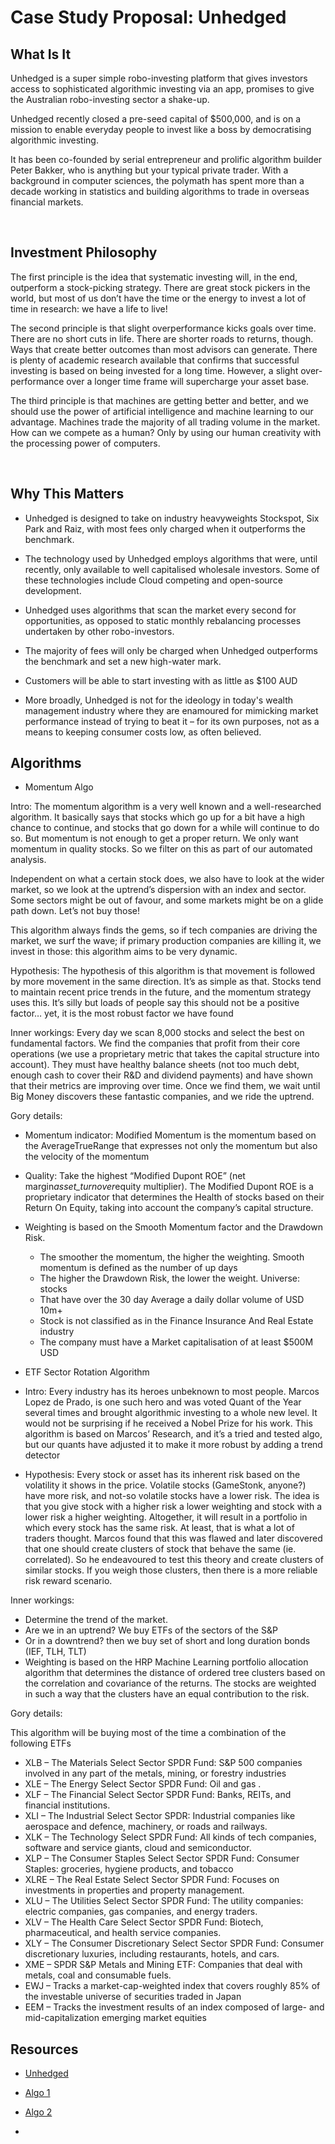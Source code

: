 # Case Study Proposal: Unhedged

## What Is It

Unhedged is a super simple robo-investing platform that gives investors access to sophisticated algorithmic investing via an app, promises to give the Australian robo-investing sector a shake-up.

Unhedged recently closed a pre-seed capital of $500,000, and is on a mission to enable everyday people to invest like a boss by democratising algorithmic investing.

It has been co-founded by serial entrepreneur and prolific algorithm builder Peter Bakker, who is anything but your typical private trader. With a background in computer sciences, the polymath has spent more than a decade working in statistics and building algorithms to trade in overseas financial markets.


<p>&nbsp;</p>

## Investment Philosophy

The first principle is the idea that systematic investing will, in the end, outperform a stock-picking strategy. There are great stock pickers in the world, but most of us don’t have the time or the energy to invest a lot of time in research: we have a life to live!

 
The second principle is that slight overperformance kicks goals over time. There are no short cuts in life. There are shorter roads to returns, though. Ways that create better outcomes than most advisors can generate. There is plenty of academic research available that confirms that successful investing is based on being invested for a long time. However, a slight over-performance over a longer time frame will supercharge your asset base.


The third principle is that machines are getting better and better, and we should use the power of artificial intelligence and machine learning to our advantage. Machines trade the majority of all trading volume in the market. How can we compete as a human? Only by using our human creativity with the processing power of computers.


<p>&nbsp;</p>

## Why This Matters

- Unhedged is designed to take on industry heavyweights Stockspot, Six Park and Raiz, with most fees only charged when it outperforms the benchmark.

- The technology used by Unhedged employs algorithms that were, until recently, only available to well capitalised wholesale investors. Some of these technologies include Cloud competing and open-source development.

- Unhedged uses algorithms that scan the market every second for opportunities, as opposed to static monthly rebalancing processes undertaken by other robo-investors.

- The majority of fees will only be charged when Unhedged outperforms the benchmark and set a new high-water mark.

- Customers will be able to start investing with as little as $100 AUD

- More broadly, Unhedged is not for the ideology in today's wealth management industry where they are enamoured for mimicking market performance instead of trying to beat it – for its own purposes, not as a means to keeping consumer costs low, as often believed.


## Algorithms

- Momentum Algo

Intro: The momentum algorithm is a very well known and a well-researched algorithm. It basically says that stocks which go up for a bit have a high chance to continue, and stocks that go down for a while will continue to do so. But momentum is not enough to get a proper return. We only want momentum in quality stocks. So we filter on this as part of our automated analysis.

Independent on what a certain stock does, we also have to look at the wider market, so we look at the uptrend’s dispersion with an index and sector. Some sectors might be out of favour, and some markets might be on a glide path down. Let’s not buy those!

This algorithm always finds the gems, so if tech companies are driving the market, we surf the wave; if primary production companies are killing it, we invest in those: this algorithm aims to be very dynamic.


Hypothesis: The hypothesis of this algorithm is that movement is followed by more movement in the same direction. It’s as simple as that. Stocks tend to maintain recent price trends in the future, and the momentum strategy uses this. It’s silly but loads of people say this should not be a positive factor… yet, it is the most robust factor we have found


Inner workings: Every day we scan 8,000 stocks and select the best on fundamental factors. We find the companies that profit from their core operations (we use a proprietary metric that takes the capital structure into account). They must have healthy balance sheets (not too much debt, enough cash to cover their R&D and dividend payments) and have shown that their metrics are improving over time.
Once we find them, we wait until Big Money discovers these fantastic companies, and we ride the uptrend.


Gory details: 

- Momentum indicator: Modified Momentum is  the momentum based on the AverageTrueRange that expresses not only the momentum but also the velocity of the momentum
- Quality: Take the highest “Modified Dupont ROE” (net margin*asset_turnover*equity multiplier). The Modified Dupont ROE is a proprietary indicator that determines the Health of stocks based on their Return On Equity, taking into account the company’s capital structure.
- Weighting is based on the Smooth Momentum factor and the Drawdown Risk. 
	- The smoother the momentum, the higher the weighting. Smooth momentum is defined as the number of up days
	- The higher the Drawdown Risk, the lower the weight.
Universe: stocks
	- That have over the 30 day Average a daily dollar volume of USD 10m+
	- Stock is not classified as in the Finance Insurance And Real Estate industry
	- The company must have a Market capitalisation of at least $500M USD



- ETF Sector Rotation Algorithm

- Intro: Every industry has its heroes unbeknown to most people. Marcos Lopez de Prado, is one such hero and was voted Quant of the Year several times and  brought algorithmic investing to a whole new level. It would not be surprising if he received a Nobel Prize for his work. This algorithm is based on Marcos’ Research, and it’s a tried and tested algo, but our quants have adjusted it to make it more robust by adding a trend detector


- Hypothesis: Every stock or asset has its inherent risk based on the volatility it shows in the price. Volatile stocks (GameStonk, anyone?) have more risk, and not-so volatile stocks have a lower risk. The idea is that you give stock with a higher risk a lower weighting and stock with a lower risk a higher weighting. Altogether, it will result in a portfolio in which every stock has the same risk. At least, that is what a lot of traders thought. Marcos found that this was flawed and later discovered that one should create clusters of stock that behave the same (ie. correlated). So he endeavoured to test this theory and create clusters of similar stocks. If you weigh those clusters, then there is a more reliable risk reward scenario.


Inner workings: 
- Determine the trend of the market.
- Are we in an uptrend? We buy ETFs of the sectors of the S&P
- Or in a downtrend? then we buy set of short and long duration bonds (IEF, TLH, TLT)
- Weighting is based on the HRP Machine Learning portfolio allocation algorithm that determines the distance of ordered tree clusters based on the correlation and covariance of the returns. The stocks are weighted in such a way that the clusters have an equal contribution to the risk.

Gory details: 

This algorithm will be buying most of the time a combination of the following ETFs

- XLB – The Materials Select Sector SPDR Fund: S&P 500 companies involved in any part of the metals, mining, or forestry industries
- XLE – The Energy Select Sector SPDR Fund:  Oil and gas .
- XLF – The Financial Select Sector SPDR Fund: Banks, REITs, and financial institutions.
- XLI – The Industrial Select Sector SPDR: Industrial companies like aerospace and defence, machinery, or roads and railways.
- XLK – The Technology Select SPDR Fund: All kinds of tech companies, software and service giants, cloud and semiconductor.
- XLP – The Consumer Staples Select Sector SPDR Fund: Consumer Staples: groceries, hygiene products, and tobacco
- XLRE – The Real Estate Select Sector SPDR Fund: Focuses on investments in properties and property management.
- XLU – The Utilities Select Sector SPDR Fund: The utility companies: electric companies, gas companies, and energy traders.
- XLV – The Health Care Select Sector SPDR Fund: Biotech, pharmaceutical, and health service companies.
- XLY – The Consumer Discretionary Select Sector SPDR Fund: Consumer discretionary luxuries, including restaurants, hotels, and cars.
- XME – SPDR S&P Metals and Mining ETF: Companies that deal with metals, coal and consumable fuels.
- EWJ  – Tracks a market-cap-weighted index that covers roughly 85% of the investable universe of securities traded in Japan
- EEM –  Tracks the investment results of an index composed of large- and mid-capitalization emerging market equities





## Resources

* [Unhedged](https://unhedged.com.au/about-unhedged/)

* [Algo 1](https://unhedged.com.au/algorithm/momentum-algorithm-up-up-she-goes/)

* [Algo 2](https://unhedged.com.au/algorithm/robust-hierarchical-risk-parity-turtle-hare/)

* 
